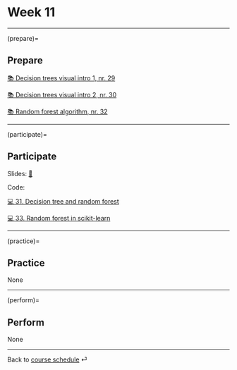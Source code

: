 # Week 11


---

(prepare)=
## Prepare

[📚 Decision trees visual intro 1, nr. 29 ](http://www.r2d3.us/visual-intro-to-machine-learning-part-1/)

[📚 Decision trees visual intro 2, nr. 30 ](http://www.r2d3.us/visual-intro-to-machine-learning-part-2/)

[📚 Random forest algorithm, nr. 32 ](https://mlu-explain.github.io/random-forest/)

---

(participate)=
## Participate


Slides: [📑](https://drive.google.com/file/d/10ugq6FglzLn85wp3keqJuA4SEyXKgk4T/view?usp=sharing)


Code: 

[💻 31. Decision tree and random forest](../code/31-trees.ipynb)

[💻 33. Random forest in scikit-learn](../code/33-random-forest.ipynb)

---

(practice)=
## Practice

None



---

(perform)=
## Perform

None


---

Back to [course schedule](../docs/course-schedule.md) ⏎
